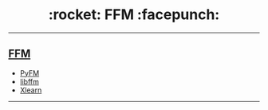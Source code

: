 <h1 align = "center">:rocket: FFM :facepunch:</h1>

---

## [FFM][1]
- [PyFM][2]
- [libffm][3]
- [Xlearn][4]










---
[1]: https://tech.meituan.com/deep-understanding-of-ffm-principles-and-practices.html#mjx-eqn-eqpoly
[2]: https://github.com/coreylynch/pyFM
[3]: https://github.com/alexeygrigorev/libffm-python
[4]: https://github.com/aksnzhy/xlearn
